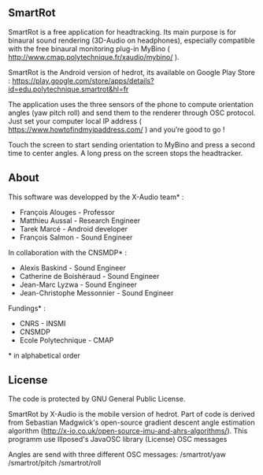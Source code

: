 ## SmartRot

SmartRot is a free application for headtracking. Its main purpose is for binaural sound rendering (3D-Audio on headphones), especially compatible with the free binaural monitoring plug-in MyBino ( http://www.cmap.polytechnique.fr/xaudio/mybino/ ).

SmartRot is the Android version of hedrot, its available on Google Play Store : https://play.google.com/store/apps/details?id=edu.polytechnique.smartrot&hl=fr

The application uses the three sensors of the phone to compute orientation angles (yaw pitch roll) and send them to the renderer through OSC protocol.
Just set your computer local IP address ( https://www.howtofindmyipaddress.com/ ) and you’re good to go !

Touch the screen to start sending orientation to MyBino and press a second time to center angles.
A long press on the screen stops the headtracker.

## About

This software was developped by the X-Audio team\* :
- François Alouges - Professor
- Matthieu Aussal - Research Engineer
- Tarek Marcé - Android developer
- François Salmon - Sound Engineer

In collaboration with the CNSMDP\* :
- Alexis Baskind - Sound Engineer
- Catherine de Boishéraud - Sound Engineer
- Jean-Marc Lyzwa - Sound Engineer
- Jean-Christophe Messonnier - Sound Engineer

Fundings\* :
- CNRS - INSMI
- CNSMDP
- Ecole Polytechnique - CMAP

\* in alphabetical order

## License

The code is protected by GNU General Public License.

SmartRot by X-Audio is the mobile version of hedrot.
Part of code is derived from Sebastian Madgwick's open-source gradient descent angle estimation algorithm (http://x-io.co.uk/open-source-imu-and-ahrs-algorithms/).
This programm use Illposed's JavaOSC library (License)
OSC messages

Angles are send with three different OSC messages:
/smartrot/yaw
/smartrot/pitch
/smartrot/roll
